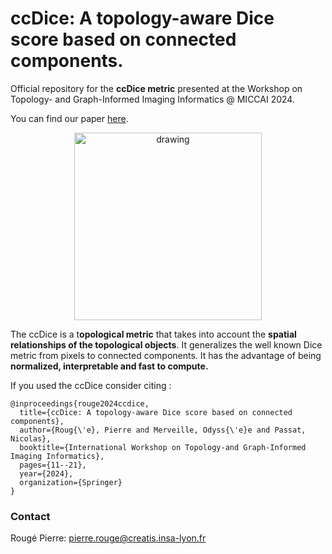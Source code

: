 # ccDice: A topology-aware Dice score based on connected components.

Official repository for the **ccDice metric** presented at the Workshop on Topology- and Graph-Informed Imaging Informatics @ MICCAI 2024.

You can find our paper [here](https://hal.science/hal-04653406/document).

<p align="center"><img src="https://github.com/PierreRouge/ccDice/assets/cancer_cells_example.png" alt="drawing" width="300"/>
</p>

The ccDice is a t**opological metric** that takes into account the **spatial relationships of the topological objects**. It generalizes the well known Dice metric from pixels to connected components. It has the advantage of being **normalized, interpretable and fast to compute.** 

If you used the ccDice consider citing : 

```shell
@inproceedings{rouge2024ccdice,
  title={ccDice: A topology-aware Dice score based on connected components},
  author={Roug{\'e}, Pierre and Merveille, Odyss{\'e}e and Passat, Nicolas},
  booktitle={International Workshop on Topology-and Graph-Informed Imaging Informatics},
  pages={11--21},
  year={2024},
  organization={Springer}
}
```

### Contact

Rougé Pierre: pierre.rouge@creatis.insa-lyon.fr
